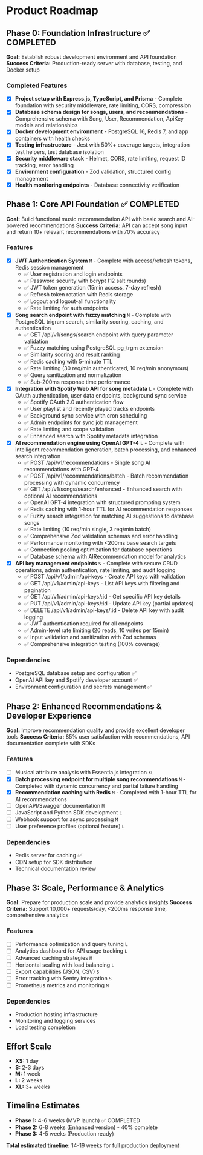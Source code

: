 # Product Roadmap

## Phase 0: Foundation Infrastructure ✅ COMPLETED

**Goal:** Establish robust development environment and API foundation
**Success Criteria:** Production-ready server with database, testing, and Docker setup

### Completed Features

- [x] **Project setup with Express.js, TypeScript, and Prisma** - Complete foundation with security middleware, rate limiting, CORS, compression
- [x] **Database schema design for songs, users, and recommendations** - Comprehensive schema with Song, User, Recommendation, ApiKey models and relationships  
- [x] **Docker development environment** - PostgreSQL 16, Redis 7, and app containers with health checks
- [x] **Testing infrastructure** - Jest with 50%+ coverage targets, integration test helpers, test database isolation
- [x] **Security middleware stack** - Helmet, CORS, rate limiting, request ID tracking, error handling
- [x] **Environment configuration** - Zod validation, structured config management
- [x] **Health monitoring endpoints** - Database connectivity verification

## Phase 1: Core API Foundation ✅ COMPLETED

**Goal:** Build functional music recommendation API with basic search and AI-powered recommendations
**Success Criteria:** API can accept song input and return 10+ relevant recommendations with 70% accuracy

### Features

- [x] **JWT Authentication System** `M` - Complete with access/refresh tokens, Redis session management
  - ✅ User registration and login endpoints
  - ✅ Password security with bcrypt (12 salt rounds)
  - ✅ JWT token generation (15min access, 7-day refresh)
  - ✅ Refresh token rotation with Redis storage
  - ✅ Logout and logout-all functionality
  - ✅ Rate limiting for auth endpoints
- [x] **Song search endpoint with fuzzy matching** `M` - Complete with PostgreSQL trigram search, similarity scoring, caching, and authentication
  - ✅ GET /api/v1/songs/search endpoint with query parameter validation
  - ✅ Fuzzy matching using PostgreSQL pg_trgm extension
  - ✅ Similarity scoring and result ranking
  - ✅ Redis caching with 5-minute TTL
  - ✅ Rate limiting (30 req/min authenticated, 10 req/min anonymous)
  - ✅ Query sanitization and normalization
  - ✅ Sub-200ms response time performance
- [x] **Integration with Spotify Web API for song metadata** `L` - Complete with OAuth authentication, user data endpoints, background sync service
  - ✅ Spotify OAuth 2.0 authentication flow
  - ✅ User playlist and recently played tracks endpoints
  - ✅ Background sync service with cron scheduling
  - ✅ Admin endpoints for sync job management
  - ✅ Rate limiting and scope validation
  - ✅ Enhanced search with Spotify metadata integration
- [x] **AI recommendation engine using OpenAI GPT-4** `L` - Complete with intelligent recommendation generation, batch processing, and enhanced search integration
  - ✅ POST /api/v1/recommendations - Single song AI recommendations with GPT-4
  - ✅ POST /api/v1/recommendations/batch - Batch recommendation processing with dynamic concurrency
  - ✅ GET /api/v1/songs/search/enhanced - Enhanced search with optional AI recommendations
  - ✅ OpenAI GPT-4 integration with structured prompting system
  - ✅ Redis caching with 1-hour TTL for AI recommendation responses
  - ✅ Fuzzy search integration for matching AI suggestions to database songs
  - ✅ Rate limiting (10 req/min single, 3 req/min batch)
  - ✅ Comprehensive Zod validation schemas and error handling
  - ✅ Performance monitoring with <200ms base search targets
  - ✅ Connection pooling optimization for database operations
  - ✅ Database schema with AIRecommendation model for analytics
- [x] **API key management endpoints** `S` - Complete with secure CRUD operations, admin authentication, rate limiting, and audit logging
  - ✅ POST /api/v1/admin/api-keys - Create API keys with validation
  - ✅ GET /api/v1/admin/api-keys - List API keys with filtering and pagination
  - ✅ GET /api/v1/admin/api-keys/:id - Get specific API key details
  - ✅ PUT /api/v1/admin/api-keys/:id - Update API key (partial updates)
  - ✅ DELETE /api/v1/admin/api-keys/:id - Delete API key with audit logging
  - ✅ JWT authentication required for all endpoints
  - ✅ Admin-level rate limiting (20 reads, 10 writes per 15min)
  - ✅ Input validation and sanitization with Zod schemas
  - ✅ Comprehensive integration testing (100% coverage)

### Dependencies

- PostgreSQL database setup and configuration ✅ 
- OpenAI API key and Spotify developer account ✅
- Environment configuration and secrets management ✅

## Phase 2: Enhanced Recommendations & Developer Experience

**Goal:** Improve recommendation quality and provide excellent developer tools
**Success Criteria:** 85% user satisfaction with recommendations, API documentation complete with SDKs

### Features

- [ ] Musical attribute analysis with Essentia.js integration `XL`
- [x] **Batch processing endpoint for multiple song recommendations** `M` - Completed with dynamic concurrency and partial failure handling
- [x] **Recommendation caching with Redis** `M` - Completed with 1-hour TTL for AI recommendations
- [ ] OpenAPI/Swagger documentation `M`
- [ ] JavaScript and Python SDK development `L`
- [ ] Webhook support for async processing `M`
- [ ] User preference profiles (optional feature) `L`

### Dependencies

- Redis server for caching ✅
- CDN setup for SDK distribution
- Technical documentation review

## Phase 3: Scale, Performance & Analytics

**Goal:** Prepare for production scale and provide analytics insights
**Success Criteria:** Support 10,000+ requests/day, <200ms response time, comprehensive analytics

### Features

- [ ] Performance optimization and query tuning `L`
- [ ] Analytics dashboard for API usage tracking `L`
- [ ] Advanced caching strategies `M`
- [ ] Horizontal scaling with load balancing `L`
- [ ] Export capabilities (JSON, CSV) `S`
- [ ] Error tracking with Sentry integration `S`
- [ ] Prometheus metrics and monitoring `M`

### Dependencies

- Production hosting infrastructure
- Monitoring and logging services
- Load testing completion

## Effort Scale

- **XS:** 1 day
- **S:** 2-3 days
- **M:** 1 week
- **L:** 2 weeks
- **XL:** 3+ weeks

## Timeline Estimates

- **Phase 1:** 4-6 weeks (MVP launch) ✅ COMPLETED
- **Phase 2:** 6-8 weeks (Enhanced version) - 40% complete
- **Phase 3:** 4-5 weeks (Production ready)

**Total estimated timeline:** 14-19 weeks for full production deployment
